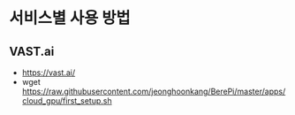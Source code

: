# 서비스별 사용 방법
## VAST.ai
- https://vast.ai/
- wget https://raw.githubusercontent.com/jeonghoonkang/BerePi/master/apps/cloud_gpu/first_setup.sh
